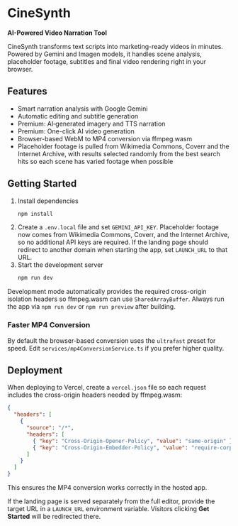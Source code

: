 # CineSynth

**AI-Powered Video Narration Tool**

CineSynth transforms text scripts into marketing-ready videos in minutes. Powered by Gemini and Imagen models, it handles scene analysis, placeholder footage, subtitles and final video rendering right in your browser.

## Features

- Smart narration analysis with Google Gemini
- Automatic editing and subtitle generation
- Premium: AI‑generated imagery and TTS narration
- Premium: One-click AI video generation
- Browser-based WebM to MP4 conversion via ffmpeg.wasm
- Placeholder footage is pulled from Wikimedia Commons, Coverr and the Internet
  Archive, with results selected randomly from the best search hits so each
  scene has varied footage when possible

## Getting Started

1. Install dependencies
   ```bash
   npm install
   ```
2. Create a `.env.local` file and set `GEMINI_API_KEY`. Placeholder footage now comes from Wikimedia Commons, Coverr, and the Internet Archive, so no additional API keys are required. If the landing page should redirect to another domain when starting the app, set `LAUNCH_URL` to that URL.
3. Start the development server
   ```bash
   npm run dev
   ```

Development mode automatically provides the required cross-origin isolation headers so ffmpeg.wasm can use `SharedArrayBuffer`. Always run the app via `npm run dev` or `npm run preview` after building.

### Faster MP4 Conversion

By default the browser-based conversion uses the `ultrafast` preset for speed. Edit `services/mp4ConversionService.ts` if you prefer higher quality.

## Deployment

When deploying to Vercel, create a `vercel.json` file so each request includes the cross-origin headers needed by ffmpeg.wasm:

```json
{
  "headers": [
    {
      "source": "/*",
      "headers": [
        { "key": "Cross-Origin-Opener-Policy", "value": "same-origin" },
        { "key": "Cross-Origin-Embedder-Policy", "value": "require-corp" }
      ]
    }
  ]
}
```

This ensures the MP4 conversion works correctly in the hosted app.

If the landing page is served separately from the full editor, provide the
target URL in a `LAUNCH_URL` environment variable. Visitors clicking
**Get Started** will be redirected there.

